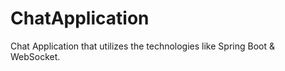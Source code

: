 # ChatApplication
Chat Application that utilizes the technologies like Spring Boot &amp; WebSocket.
